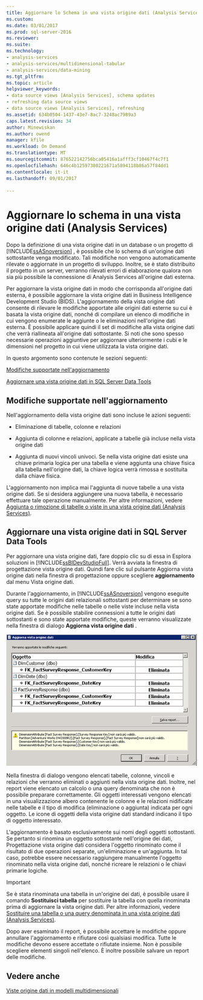```yaml
---
title: Aggiornare lo Schema in una vista origine dati (Analysis Services) | Documenti Microsoft
ms.custom: 
ms.date: 03/01/2017
ms.prod: sql-server-2016
ms.reviewer: 
ms.suite: 
ms.technology:
- analysis-services
- analysis-services/multidimensional-tabular
- analysis-services/data-mining
ms.tgt_pltfrm: 
ms.topic: article
helpviewer_keywords:
- data source views [Analysis Services], schema updates
- refreshing data source views
- data source views [Analysis Services], refreshing
ms.assetid: 634b0504-1437-43e7-8ac7-3248ac7989a3
caps.latest.revision: 34
author: Minewiskan
ms.author: owend
manager: kfile
ms.workload: On Demand
ms.translationtype: MT
ms.sourcegitcommit: 876522142756bca05416a1afff3cf10467f4c7f1
ms.openlocfilehash: 646c4b12597380221671a5894118b86a57f84dd1
ms.contentlocale: it-it
ms.lasthandoff: 09/01/2017

---
```

# <a name="refresh-the-schema-in-a-data-source-view-analysis-services"></a>Aggiornare lo schema in una vista origine dati (Analysis Services)
  Dopo la definizione di una vista origine dati in un database o un progetto di [!INCLUDE[ssASnoversion](../../includes/ssasnoversion-md.md)] , è possibile che lo schema di un'origine dati sottostante venga modificato. Tali modifiche non vengono automaticamente rilevate o aggiornate in un progetto di sviluppo. Inoltre, se è stato distribuito il progetto in un server, verranno rilevati errori di elaborazione qualora non sia più possibile la connessione di Analysis Services all'origine dati esterna.  
  
 Per aggiornare la vista origine dati in modo che corrisponda all'origine dati esterna, è possibile aggiornare la vista origine dati in Business Intelligence Development Studio (BIDS). L'aggiornamento della vista origine dati consente di rilevare le modifiche apportate alle origini dati esterne su cui è basata la vista origine dati, nonché di compilare un elenco di modifiche in cui vengono enumerate le aggiunte o le eliminazioni nell'origine dati esterna. È possibile applicare quindi il set di modifiche alla vista origine dati che verrà riallineata all'origine dati sottostante. Si noti che sono spesso necessarie operazioni aggiuntive per aggiornare ulteriormente i cubi e le dimensioni nel progetto in cui viene utilizzata la vista origine dati.  
  
 In questo argomento sono contenute le sezioni seguenti:  
  
 [Modifiche supportate nell'aggiornamento](#bkmk_changlist)  
  
 [Aggiornare una vista origine dati in SQL Server Data Tools](#bkmk_DSVrefresh)  
  
##  <a name="bkmk_changlist"></a> Modifiche supportate nell'aggiornamento  
 Nell'aggiornamento della vista origine dati sono incluse le azioni seguenti:  
  
-   Eliminazione di tabelle, colonne e relazioni  
  
-   Aggiunta di colonne e relazioni, applicate a tabelle già incluse nella vista origine dati  
  
-   Aggiunta di nuovi vincoli univoci. Se nella vista origine dati esiste una chiave primaria logica per una tabella e viene aggiunta una chiave fisica alla tabella nell'origine dati, la chiave logica verrà rimossa e sostituita dalla chiave fisica.  
  
 L'aggiornamento non implica mai l'aggiunta di nuove tabelle a una vista origine dati. Se si desidera aggiungere una nuova tabella, è necessario effettuare tale operazione manualmente. Per altre informazioni, vedere [Aggiunta o rimozione di tabelle o viste in una vista origine dati &#40;Analysis Services&#41;](../../analysis-services/multidimensional-models/adding-or-removing-tables-or-views-in-a-data-source-view-analysis-services.md).  
  
##  <a name="bkmk_DSVrefresh"></a> Aggiornare una vista origine dati in SQL Server Data Tools  
 Per aggiornare una vista origine dati, fare doppio clic su di essa in Esplora soluzioni in [!INCLUDE[ssBIDevStudioFull](../../includes/ssbidevstudiofull-md.md)].  Verrà avviata la finestra di progettazione vista origine dati.  Quindi fare clic sul pulsante Aggiorna vista origine dati nella finestra di progettazione oppure scegliere **aggiornamento** dal menu Vista origine dati.  
  
 Durante l'aggiornamento, in [!INCLUDE[ssASnoversion](../../includes/ssasnoversion-md.md)] vengono eseguite query su tutte le origini dati relazionali sottostanti per determinare se sono state apportate modifiche nelle tabelle o nelle viste incluse nella vista origine dati. Se è possibile stabilire connessioni a tutte le origini dati sottostanti e sono state apportate modifiche, queste verranno visualizzate nella finestra di dialogo **Aggiorna vista origine dati** .  
  
 ![Dialogo Aggiorna vista origine dati](../../analysis-services/multidimensional-models/media/ssas-olapdsv-refresh.gif "la finestra di dialogo Aggiorna vista origine dati")  
  
 Nella finestra di dialogo vengono elencati tabelle, colonne, vincoli e relazioni che verranno eliminati o aggiunti nella vista origine dati. Inoltre, nel report viene elencato un calcolo o una query denominata che non è possibile preparare correttamente. Gli oggetti interessati vengono elencati in una visualizzazione albero contenente le colonne e le relazioni nidificate nelle tabelle e il tipo di modifica (eliminazione o aggiunta) indicata per ogni oggetto. Le icone di oggetti della vista origine dati standard indicano il tipo di oggetto interessato.  
  
 L'aggiornamento è basato esclusivamente sui nomi degli oggetti sottostanti. Se pertanto si rinomina un oggetto sottostante nell'origine dei dati, Progettazione vista origine dati considera l'oggetto rinominato come il risultato di due operazioni separate, un'eliminazione e un'aggiunta. In tal caso, potrebbe essere necessario raggiungere manualmente l'oggetto rinominato nella vista origine dati, nonché ricreare le relazioni o le chiavi primarie logiche.  
  
> [!IMPORTANT]  
>  Se è stata rinominata una tabella in un'origine dei dati, è possibile usare il comando **Sostituisci tabella** per sostituire la tabella con quella rinominata prima di aggiornare la vista origine dati. Per altre informazioni, vedere [Sostituire una tabella o una query denominata in una vista origine dati &#40;Analysis Services&#41;](../../analysis-services/multidimensional-models/replace-a-table-or-a-named-query-in-a-data-source-view-analysis-services.md).  
  
 Dopo aver esaminato il report, è possibile accettare le modifiche oppure annullare l'aggiornamento e rifiutare così qualsiasi modifica. Tutte le modifiche devono essere accettate o rifiutate insieme. Non è possibile scegliere elementi singoli nell'elenco. È inoltre possibile salvare un report delle modifiche.  
  
## <a name="see-also"></a>Vedere anche  
 [Viste origine dati in modelli multidimensionali](../../analysis-services/multidimensional-models/data-source-views-in-multidimensional-models.md)  
  
  

